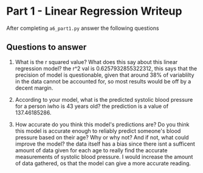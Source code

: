 # Part 1 - Linear Regression Writeup

After completing `a6_part1.py` answer the following questions

## Questions to answer

1. What is the r squared value?  What does this say about this linear regression model?
the r^2 val is 0.6257932855322312, this says that the precision of model is questionable, given that around 38% of variablilty in the data cannot be accounted for, so most results would be off by a decent margin.
2. According to your model, what is the predicted systolic blood pressure for a person iwho is 43 years old?
the prediction is a value of 137.46185286.

3. How accurate do you think this model's predictions are?  Do you think this model is accurate enough to reliably predict someone's blood pressure based on their age?  Why or why not?  And if not, what could improve the model?
the data itself has a bias since there isnt a sufficent amount of data given for each age to really find the accurate measurements of systolic blood pressure. I would increase the amount of data gathered, os that the model can give a more accurate reading. 
